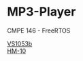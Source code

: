 # MP3-Player
CMPE 146 - FreeRTOS

[VS1053b](https://www.sparkfun.com/datasheets/Components/SMD/vs1053.pdf)<br>
[HM-10](http://fab.cba.mit.edu/classes/863.15/doc/tutorials/programming/bluetooth/bluetooth40_en.pdf)
